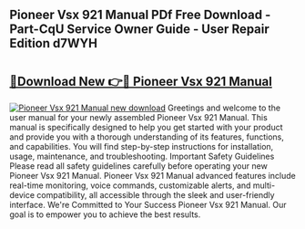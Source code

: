 ## Pioneer Vsx 921 Manual PDf Free Download - Part-CqU Service Owner Guide - User Repair Edition d7WYH

# <h2><a href="http://cf25941.oget.top/?id=Pioneer+Vsx+921+Manual">🔗Download New 👉🔴 Pioneer Vsx 921 Manual</a></h2>

[![Pioneer Vsx 921 Manual new download](https://i.imgur.com/5g1atiW.png)](http://cf25941.oget.top/?id=Pioneer+Vsx+921+Manual)
Greetings and welcome to the user manual for your newly assembled Pioneer Vsx 921 Manual. This manual is specifically designed to help you get started with your product and provide you with a thorough understanding of its features, functions, and capabilities. You will find step-by-step instructions for installation, usage, maintenance, and troubleshooting. Important Safety Guidelines Please read all safety guidelines carefully before operating your new Pioneer Vsx 921 Manual. Pioneer Vsx 921 Manual advanced features include real-time monitoring, voice commands, customizable alerts, and multi-device compatibility, all accessible through the sleek and user-friendly interface. We're Committed to Your Success Pioneer Vsx 921 Manual. Our goal is to empower you to achieve the best results.
